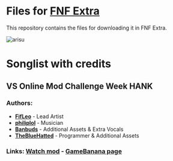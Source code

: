 # Files for [FNF Extra](https://github.com/TheLeerName/FNF-extra)

This repository contains the files for downloading it in FNF Extra.

![arisu](https://github.com/dogemlg19/cool-cool/assets/106706303/b087efc4-4371-40b8-9094-8b80beee4ce8)

# Songlist with credits

## VS Online Mod Challenge Week HANK
### Authors:
- [**FifLeo**](https://twitter.com/fif_leo15) - Lead Artist
- [**philiplol**](https://twitter.com/Philiplolz) - Musician
- [**Banbuds**](https://twitter.com/Banbuds) - Additional Assets & Extra Vocals
- [**TheBlueHatted**](https://twitter.com/hatted_blue) - Programmer & Additional Assets
### Links: [**Watch mod**](https://www.youtube.com/watch?v=mAmmgEyroJU) - [**GameBanana page**](https://gamebanana.com/mods/286594)

